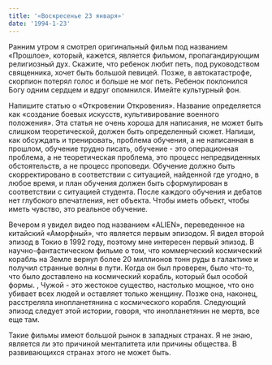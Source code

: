 ```yaml
---
title: '«Воскресенье 23 января»'
date: '1994-1-23'
---
```

Ранним утром я смотрел оригинальный фильм под названием «Прошлое», который, кажется, является фильмом, пропагандирующим религиозный дух. Скажите, что ребенок любит петь, под руководством священника, хочет быть большой певицей. Позже, в автокатастрофе, скорпион потерял голос и больше не мог петь. Ребенок поклонился Богу одним сердцем и вдруг опомнился. Имейте культурный фон.

Напишите статью о «Откровении Откровения». Название определяется как «создание боевых искусств, культивирование военного положения». Эта статья не очень хороша для написания, не может быть слишком теоретической, должен быть определенный сюжет. Напиши, как обсуждать и тренировать, проблема обучения, а не написанная в прошлом, обучение трудно писать, обучение - это операционная проблема, а не теоретическая проблема, это процесс непредвиденных обстоятельств, а не процесс проповеди. Обучение должно быть скорректировано в соответствии с ситуацией, найденной где угодно, в любое время, и план обучения должен быть сформулирован в соответствии с ситуацией студента. После каждого обучения и дебатов нет глубокого впечатления, нет объекта. Чтобы иметь объект, чтобы иметь чувство, это реальное обучение.

Вечером я увидел видео под названием «ALIEN», переведенное на китайский «Аморфный», что является первым эпизодом. Я видел второй эпизод в Токио в 1992 году, поэтому мне интересен первый эпизод. В научно-фантастическом фильме о том, что коммерческий космический корабль на Земле вернул более 20 миллионов тонн руды в галактике и получил странные волны в пути. Когда он был проверен, было что-то, что было доставлено на космический корабль, который был особой формы. , Чужой - это жестокое существо, настолько мощное, что оно убивает всех людей и оставляет только женщину. Позже она, наконец, расстреляла инопланетянина с космического корабля. Следующий эпизод следует этой истории, говоря, что инопланетянин не мертв, все еще там.

Такие фильмы имеют большой рынок в западных странах. Я не знаю, является ли это причиной менталитета или причины общества. В развивающихся странах этого не может быть.